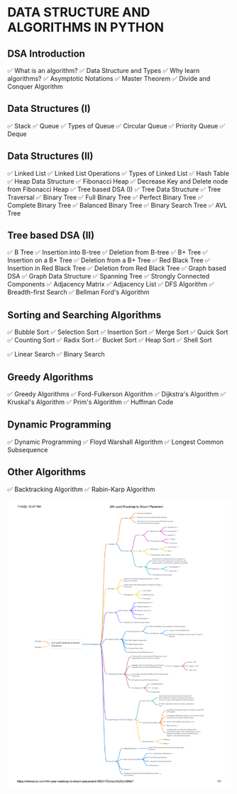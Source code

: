 # DATA STRUCTURE AND ALGORITHMS IN PYTHON

## DSA Introduction
  ✅ What is an algorithm?
  ✅ Data Structure and Types
  ✅ Why learn algorithms?
  ✅ Asymptotic Notations
  ✅ Master Theorem
  ✅ Divide and Conquer Algorithm
  
## Data Structures (I)
  ✅ Stack
  ✅ Queue
  ✅ Types of Queue
  ✅ Circular Queue
  ✅ Priority Queue
  ✅ Deque

## Data Structures (II)
  ✅ Linked List
  ✅ Linked List Operations
  ✅ Types of Linked List
  ✅ Hash Table
  ✅ Heap Data Structure
  ✅ Fibonacci Heap
  ✅ Decrease Key and Delete node from Fibonacci Heap
  ✅ Tree based DSA (I)
  ✅ Tree Data Structure
  ✅ Tree Traversal
  ✅ Binary Tree
  ✅ Full Binary Tree
  ✅ Perfect Binary Tree
  ✅ Complete Binary Tree
  ✅ Balanced Binary Tree
  ✅ Binary Search Tree
  ✅ AVL Tree

## Tree based DSA (II)
  ✅ B Tree
  ✅ Insertion into B-tree
  ✅ Deletion from B-tree
  ✅ B+ Tree
  ✅ Insertion on a B+ Tree
  ✅ Deletion from a B+ Tree
  ✅ Red Black Tree
  ✅ Insertion in Red Black Tree
  ✅ Deletion from Red Black Tree
  ✅ Graph based DSA
  ✅ Graph Data Structure
  ✅ Spanning Tree
  ✅ Strongly Connected Components
  ✅ Adjacency Matrix
  ✅ Adjacency List
  ✅ DFS Algorithm
  ✅ Breadth-first Search
  ✅ Bellman Ford's Algorithm
  
## Sorting and Searching Algorithms
  ✅ Bubble Sort
  ✅ Selection Sort
  ✅ Insertion Sort
  ✅ Merge Sort
  ✅ Quick Sort
  ✅ Counting Sort
  ✅ Radix Sort
  ✅ Bucket Sort
  ✅ Heap Sort
  ✅ Shell Sort

  ✅ Linear Search
  ✅ Binary Search
  
## Greedy Algorithms
  ✅ Greedy Algorithms
  ✅ Ford-Fulkerson Algorithm
  ✅ Dijkstra's Algorithm
  ✅ Kruskal's Algorithm
  ✅ Prim's Algorithm
  ✅ Huffman Code
  
## Dynamic Programming
  ✅ Dynamic Programming
  ✅ Floyd Warshall Algorithm
  ✅ Longest Common Subsequence
  
## Other Algorithms
  ✅ Backtracking Algorithm
  ✅ Rabin-Karp Algorithm


![images](https://github.com/yogesh-hack/python_DSA/blob/main/python_DSA-1/%5B4th%20year%5D%20Roadmap%20to%20Dream%20Placement-1.png?raw=true)
